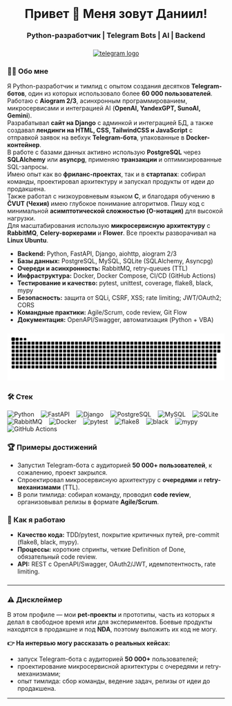 <br clear="both">

###

<h1 align="center">Привет 👋 Меня зовут Даниил!</h1>
<h3 align="center">Python-разработчик | Telegram Bots | AI | Backend</h3>

###

<div align="center">
  <a href="https://t.me/offhandin" target="_blank">
    <img src="https://img.shields.io/static/v1?message=Telegram&logo=telegram&label=&color=2CA5E0&logoColor=white&labelColor=&style=for-the-badge" height="25" alt="telegram logo"  />
  </a>

</div>

###

<h3 align="left">👨‍💻 Обо мне</h3>

<span align="left">
Я Python-разработчик и тимлид с опытом создания десятков <b>Telegram-ботов</b>, 
один из которых использовало более <b>60 000 пользователей</b>.<br/> 
Работаю с <b>Aiogram 2/3</b>, асинхронным программированием, микросервисами 
и интеграцией AI (<b>OpenAI, YandexGPT, SunoAI, Gemini</b>).<br/> 
Разрабатывал <b>сайт на Django</b> с админкой и интеграцией БД, 
а также создавал <b>лендинги на HTML, CSS, TailwindCSS и JavaScript</b> 
с отправкой заявок на вебхук <b>Telegram-бота</b>, упакованные в <b>Docker-контейнер</b>.<br/> 
В работе с базами данных активно использую <b>PostgreSQL</b> 
через <b>SQLAlchemy</b> или <b>asyncpg</b>, применяю <b>транзакции</b> 
и оптимизированные SQL-запросы.<br/> 
Имею опыт как во <b>фриланс-проектах</b>, так и в <b>стартапах</b>: 
собирал команды, проектировал архитектуру и запускал продукты от идеи до продакшена.<br/> 
Также работал с низкоуровневым языком <b>C</b>, и благодаря обучению в <b>ČVUT (Чехия)</b> 
имею глубокое понимание алгоритмов. 
Пишу код с минимальной <b>асимптотической сложностью (O-нотация)</b> для высокой нагрузки.<br/> 
Для масштабирования использую <b>микросервисную архитектуру</b> 
с <b>RabbitMQ</b>, <b>Celery-воркерами</b> и <b>Flower</b>. 
Все проекты разворачивал на <b>Linux Ubuntu</b>.<br/> 
</span>

<ul>
  <li><b>Backend:</b> Python, FastAPI, Django, aiohttp, aiogram 2/3</li>
  <li><b>Базы данных:</b> PostgreSQL, MySQL, SQLite (SQLAlchemy, Asyncpg)</li>
  <li><b>Очереди и асинхронность:</b> RabbitMQ, retry-queues (TTL)</li>
  <li><b>Инфраструктура:</b> Docker, Docker Compose, CI/CD (GitHub Actions)</li>
  <li><b>Тестирование и качество:</b> pytest, unittest, coverage, flake8, black, mypy</li>
  <li><b>Безопасность:</b> защита от SQLi, CSRF, XSS; rate limiting; JWT/OAuth2; CORS</li>
  <li><b>Командные практики:</b> Agile/Scrum, code review, Git Flow</li>
  <li><b>Документация:</b> OpenAPI/Swagger, автоматизация (Python + VBA)</li>
</ul>

###

<p align="center">
 <img width="600" src="assets/github-snake.svg" alt="snake"/>
</p>

###

<!-- ICONS -->
<h3>🛠 Стек</h3>
<p>
  <img src="https://skillicons.dev/icons?i=py" height="40" alt="Python"/>
  <img width="8"/>
  <img src="https://skillicons.dev/icons?i=fastapi" height="40" alt="FastAPI"/>
  <img width="8"/>
  <img src="https://skillicons.dev/icons?i=django" height="40" alt="Django"/>
  <img width="8"/>
  <img src="https://skillicons.dev/icons?i=postgres" height="40" alt="PostgreSQL"/>
  <img width="8"/>
  <img src="https://skillicons.dev/icons?i=mysql" height="40" alt="MySQL"/>
  <img width="8"/>
  <img src="https://cdn.jsdelivr.net/gh/devicons/devicon/icons/sqlite/sqlite-original.svg" height="40" alt="SQLite"/>
  <img width="8"/>
  <img src="https://cdn.simpleicons.org/rabbitmq/FF6600" height="40" alt="RabbitMQ"/>
  <img width="8"/>
  <img src="https://skillicons.dev/icons?i=docker" height="40" alt="Docker"/>
  <img width="8"/>
  <img src="https://img.shields.io/badge/pytest-0A9EDC?logo=pytest&logoColor=white" height="24" alt="pytest"/>
  <img width="8"/>
  <img src="https://img.shields.io/badge/flake8-2b6db8?logo=python&logoColor=white" height="24" alt="flake8"/>
  <img width="8"/>
  <img src="https://img.shields.io/badge/black-000?logo=python&logoColor=white" height="24" alt="black"/>
  <img width="8"/>
  <img src="https://img.shields.io/badge/mypy-1f6feb?logo=python&logoColor=white" height="24" alt="mypy"/>
  <img width="8"/>
  <img src="https://skillicons.dev/icons?i=githubactions" height="40" alt="GitHub Actions"/>
</p>

###

<!-- ACHIEVEMENTS -->
<h3>🏆 Примеры достижений</h3>
<ul>
  <li>Запустил Telegram-бота с аудиторией <b>50 000+ пользователей</b>, к сожалению, проект закрылся.</li>
  <li>Спроектировал микросервисную архитектуру с <b>очередями</b> и <b>retry-механизмами</b> (TTL).</li>
  <li>В роли тимлида: собирал команду, проводил <b>code review</b>, организовывал релизы в формате <b>Agile/Scrum</b>.</li>
</ul>

<!-- HOW I WORK -->
<h3>🧩 Как я работаю</h3>
<ul>
  <li><b>Качество кода:</b> TDD/pytest, покрытие критичных путей, pre-commit (flake8, black, mypy).</li>
  <li><b>Процессы:</b> короткие спринты, четкие Definition of Done, обязательный code review.</li>
  <li><b>API:</b> REST с OpenAPI/Swagger, OAuth2/JWT, идемпотентность, rate limiting.</li>
</ul>

###

<hr>

<h3>⚠️ Дисклеймер</h3>
<p align="left">
  В этом профиле — мои <strong>pet-проекты</strong> и прототипы, часть из которых я делал в свободное время или для экспериментов.
  Боевые продукты находятся в продакшне и под <strong>NDA</strong>, поэтому выложить их код не могу.
</p>
<p align="left"><strong>👉 На интервью могу рассказать о реальных кейсах:</strong></p>
<ul>
  <li>запуск Telegram-бота с аудиторией <strong>50 000+</strong> пользователей;</li>
  <li>проектирование микросервисной архитектуры с очередями и retry-механизмами;</li>
  <li>опыт тимлида: сбор команды, ведение задач, релизы от идеи до продакшена.</li>
</ul>

<hr>

###
